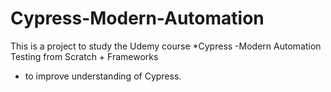 # Cypress-Modern-Automation

This is a project to study the Udemy course *Cypress -Modern Automation Testing from Scratch + Frameworks
* to improve understanding of Cypress.

